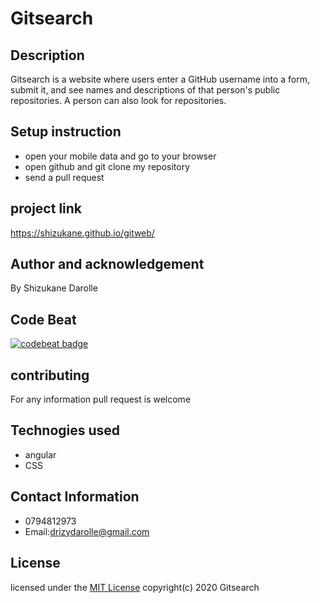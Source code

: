 # Gitsearch
## Description
Gitsearch is a website where users enter a GitHub username into a form, submit it, and see names and descriptions of that person's public repositories. A person can also look for repositories.
## Setup instruction
 * open your mobile data and go to your browser
 * open github and git clone my repository 
 * send a pull request
 ## project link
 https://shizukane.github.io/gitweb/
 ## Author and acknowledgement
By Shizukane Darolle
## Code Beat
[![codebeat badge](https://codebeat.co/badges/ae83f2be-c6df-481d-8fa4-e84e3c790cbf)](https://codebeat.co/projects/github-com-shizukane-gitweb-master)
## contributing
For any information pull request is welcome
## Technogies used
* angular
* CSS
## Contact Information
  * 0794812973
  *  Email:drizydarolle@gmail.com
## License
licensed under the [MIT License](license)
 copyright(c) 2020 Gitsearch
